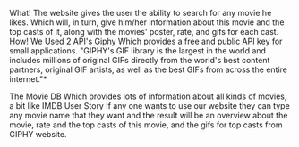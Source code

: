 What!
The website gives the user the ability to search for any movie he likes. Which will, in turn, give him/her information about this movie and the top casts of it, along with the movies' poster, rate, and gifs for each cast.
How!
We Used 2 API's
Giphy
Which provides a free and public API key for small applications.
"GIPHY's GIF library is the largest in the world and includes millions of original GIFs directly from the world's best content partners, original GIF artists, as well as the best GIFs from across the entire internet."*

The Movie DB
Which provides lots of information about all kinds of movies, a bit like IMDB
User Story
If any one wants to use our website they can type any movie name that they want and the result will be an overview about the movie, rate and the top casts of this movie, and the gifs for top casts from GIPHY website.
